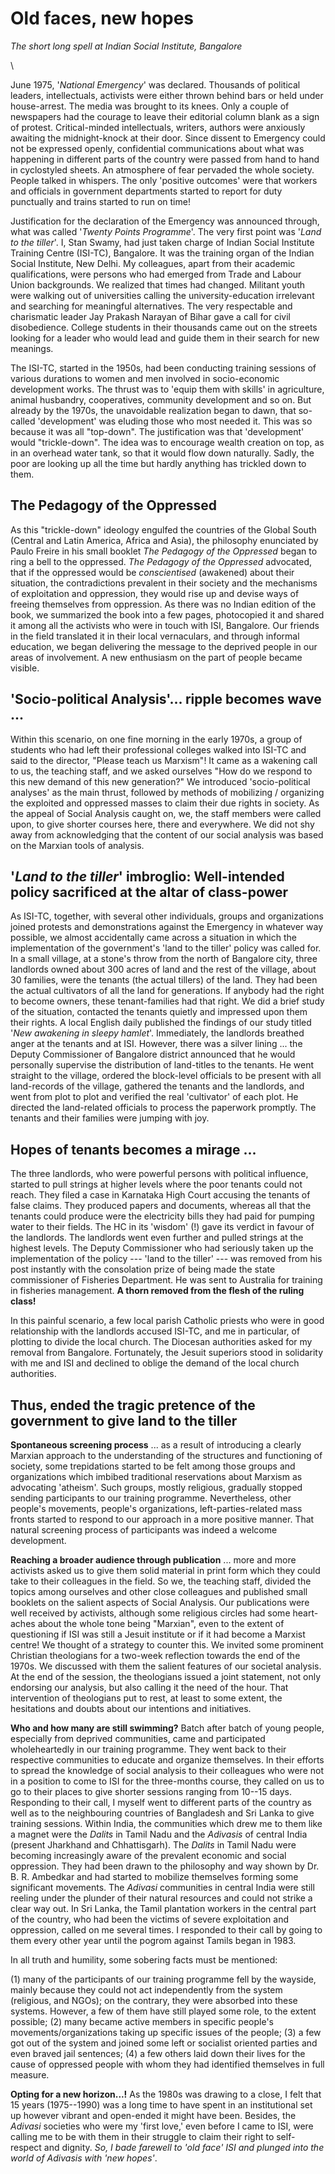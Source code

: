 # Old faces, new hopes

_The short long spell at Indian Social Institute, Bangalore_

\ 

June 1975, '_National Emergency_' was declared. Thousands of political
leaders, intellectuals, activists were either thrown behind bars or held
under house-arrest. The media was brought to its knees. Only a couple
of newspapers had the courage to leave their editorial column blank
as a sign of protest. Critical-minded intellectuals, writers, authors
were anxiously awaiting the midnight-knock at their door. Since
dissent to Emergency could not be expressed openly, confidential
communications about what was happening in different parts of
the country were passed from hand to hand in cyclostyled sheets.
An atmosphere of fear pervaded the whole society. People talked in
whispers. The only 'positive outcomes' were that workers and officials
in government departments started to report for duty punctually and
trains started to run on time!

Justification for the declaration of the Emergency was announced
through, what was called '_Twenty Points Programme_'. The very first point
was '_Land to the tiller_'. I, Stan Swamy, had just taken charge of Indian
Social Institute Training Centre (ISI-TC), Bangalore. It was the training
organ of the Indian Social Institute, New Delhi. My colleagues, apart
from their academic qualifications, were persons who had emerged
from Trade and Labour Union backgrounds. We realized that times
had changed. Militant youth were walking out of universities calling
the university-education irrelevant and searching for meaningful
alternatives. The very respectable and charismatic leader Jay Prakash
Narayan of Bihar gave a call for civil disobedience. College students
in their thousands came out on the streets looking for a leader who
would lead and guide them in their search for new meanings.

The ISI-TC, started in the 1950s, had been conducting training
sessions of various durations to women and men involved in
socio-economic development works. The thrust was to 'equip them
with skills' in agriculture, animal husbandry, cooperatives, community
development and so on. But already by the 1970s, the unavoidable
realization began to dawn, that so-called 'development' was eluding
those who most needed it. This was so because it was all "top-down".
The justification was that 'development' would "trickle-down". The
idea was to encourage wealth creation on top, as in an overhead water
tank, so that it would flow down naturally. Sadly, the poor are looking
up all the time but hardly anything has trickled down to them.

## The Pedagogy of the Oppressed

As this "trickle-down" ideology engulfed the countries of the Global
South (Central and Latin America, Africa and Asia), the philosophy
enunciated by Paulo Freire in his small booklet _The Pedagogy of the
Oppressed_ began to ring a bell to the oppressed. _The Pedagogy of the
Oppressed_ advocated, that if the oppressed would be _conscientised_
(awakened) about their situation, the contradictions prevalent
in their society and the mechanisms of exploitation and
oppression, they would rise up and devise ways of freeing themselves
from oppression. As there was no Indian edition of the book, we
summarized the book into a few pages, photocopied it and shared it
among all the activists who were in touch with ISI, Bangalore. Our
friends in the field translated it in their local vernaculars, and through
informal education, we began delivering the message to the deprived
people in our areas of involvement. A new enthusiasm on the part of
people became visible.

## 'Socio-political Analysis'... ripple becomes wave ...

Within this scenario, on one fine morning in the early 1970s, a group
of students who had left their professional colleges walked into
ISI-TC and said to the director, "Please teach us Marxism"! It came
as a wakening call to us, the teaching staff, and we asked ourselves
"How do we respond to this new demand of this new generation?"
We introduced 'socio-political analyses' as the main thrust, followed
by methods of mobilizing / organizing the exploited and oppressed
masses to claim their due rights in society. As the appeal of Social
Analysis caught on, we, the staff members were called upon, to give
shorter courses here, there and everywhere. We did not shy away from
acknowledging that the content of our social analysis was based on
the Marxian tools of analysis.

## '_Land to the tiller_' imbroglio: Well-intended policy sacrificed at the altar of class-power

As ISI-TC, together, with several other individuals, groups and
organizations joined protests and demonstrations against the
Emergency in whatever way possible, we almost accidentally came
across a situation in which the implementation of the government's
'land to the tiller' policy was called for. In a small village, at a stone's
throw from the north of Bangalore city, three landlords owned about
300 acres of land and the rest of the village, about 30 families, were
the tenants (the actual tillers) of the land. They had been the actual
cultivators of all the land for generations. If anybody had the right to
become owners, these tenant-families had that right. We did a brief
study of the situation, contacted the tenants quietly and impressed
upon them their rights. A local English daily published the findings
of our study titled '_New awakening in sleepy hamlet_'. Immediately, the
landlords breathed anger at the tenants and at ISI. However, there
was a silver lining ... the Deputy Commissioner of Bangalore district
announced that he would personally supervise the distribution of
land-titles to the tenants. He went straight to the village, ordered the
block-level officials to be present with all land-records of the village,
gathered the tenants and the landlords, and went from plot to plot
and verified the real 'cultivator' of each plot. He directed the
land-related officials to process the paperwork promptly. The tenants
and their families were jumping with joy.

## Hopes of tenants becomes a mirage ...

The three landlords, who were powerful persons with political
influence, started to pull strings at higher levels where the poor tenants
could not reach. They filed a case in Karnataka High Court accusing
the tenants of false claims. They produced papers and documents,
whereas all that the tenants could produce were the electricity bills
they had paid for pumping water to their fields. The HC in its
'wisdom' (!) gave its verdict in favour of the landlords. The landlords
went even further and pulled strings at the highest levels. The Deputy
Commissioner who had seriously taken up the implementation of
the policy --- 'land to the tiller' --- was removed from his post instantly
with the consolation prize of being made the state commissioner of
Fisheries Department. He was sent to Australia for training in fisheries
management. **A thorn removed from the flesh of the ruling class!**

In this painful scenario, a few local parish Catholic priests who were
in good relationship with the landlords accused ISI-TC, and me
in particular, of plotting to divide the local church. The Diocesan
authorities asked for my removal from Bangalore. Fortunately, the
Jesuit superiors stood in solidarity with me and ISI and declined to
oblige the demand of the local church authorities.

## Thus, ended the tragic pretence of the government to give land to the tiller

**Spontaneous screening process** ... as a result of introducing a
clearly Marxian approach to the understanding of the structures and
functioning of society, some trepidations started to be felt among
those groups and organizations which imbibed traditional reservations
about Marxism as advocating 'atheism'. Such groups, mostly religious,
gradually stopped sending participants to our training programme.
Nevertheless, other people's movements, people's organizations,
left-parties-related mass fronts started to respond to our approach in a
more positive manner. That natural screening process of participants
was indeed a welcome development.

**Reaching a broader audience through publication** ... more and
more activists asked us to give them solid material in print form
which they could take to their colleagues in the field. So we, the
teaching staff, divided the topics among ourselves and other close
colleagues and published small booklets on the salient aspects of
Social Analysis. Our publications were well received by activists,
although some religious circles had some heart-aches about the
whole tone being "Marxian", even to the extent of questioning if ISI
was still a Jesuit institute or if it had become a Marxist centre! We
thought of a strategy to counter this. We invited some prominent
Christian theologians for a two-week reflection towards the end
of the 1970s. We discussed with them the salient features of our
societal analysis. At the end of the session, the theologians issued
a joint statement, not only endorsing our analysis, but also calling it
the need of the hour. That intervention of theologians put to rest, at
least to some extent, the hesitations and doubts about our intentions
and initiatives.

**Who and how many are still swimming?** Batch after batch of young
people, especially from deprived communities, came and participated
wholeheartedly in our training programme. They went back to their
respective communities to educate and organize themselves. In their
efforts to spread the knowledge of social analysis to their colleagues
who were not in a position to come to ISI for the three-months course,
they called on us to go to their places to give shorter sessions ranging
from 10--15 days. Responding to their call, I myself went to different
parts of the country as well as to the neighbouring countries of
Bangladesh and Sri Lanka to give training sessions. Within India, the
communities which drew me to them like a magnet were the _Dalits_ in
Tamil Nadu and the _Adivasis_ of central India (present Jharkhand and
Chhattisgarh). The _Dalits_ in Tamil Nadu were becoming increasingly
aware of the prevalent economic and social oppression. They had
been drawn to the philosophy and way shown by Dr. B. R. Ambedkar
and had started to mobilize themselves forming some significant
movements. The _Adivasi_ communities in central India were still
reeling under the plunder of their natural resources and could not
strike a clear way out. In Sri Lanka, the Tamil plantation workers in
the central part of the country, who had been the victims of severe
exploitation and oppression, called on me several times. I responded
to their call by going to them every other year until the pogrom against
Tamils began in 1983.

In all truth and humility, some sobering facts must be mentioned:

(1) many of the participants of our training programme fell by the
wayside, mainly because they could not act independently from the
system (religious, and NGOs); on the contrary, they were absorbed
into these systems. However, a few of them have still played some
role, to the extent possible;
(2) many became active members in
specific people's movements/organizations taking up specific issues
of the people;
(3) a few got out of the system and joined some left
or socialist oriented parties and even braved jail sentences; (4) a few
others laid down their lives for the cause of oppressed people with
whom they had identified themselves in full measure.

**Opting for a new horizon...!** As the 1980s was drawing to a close,
I felt that 15 years (1975--1990) was a long time to have spent in an
institutional set up however vibrant and open-ended it might have
been. Besides, the _Adivasi_ societies who were my 'first love,' even
before I came to ISI, were calling me to be with them in their struggle
to claim their right to self-respect and dignity. _So, I bade farewell to 'old
face' ISI and plunged into the world of Adivasis with 'new hopes'_.
